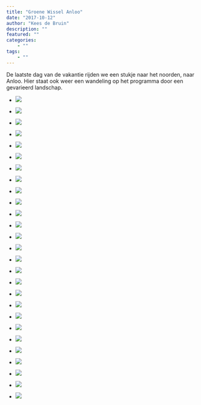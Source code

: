 ```yaml
---
title: "Groene Wissel Anloo"
date: "2017-10-12"
author: "Kees de Bruin"
description: ""
featured: ""
categories:
    - ""
tags:
    - ""
---
```


De laatste dag van de vakantie rijden we een stukje naar het noorden, naar Anloo. Hier staat ook weer een wandeling op het programma door een gevarieerd landschap.

- ![](https://www.halfje-bruin.nl/app/uploads/2017/11/20171012-gw356-anloo-0002-1.jpg)
    
- ![](https://www.halfje-bruin.nl/app/uploads/2017/11/20171012-gw356-anloo-0003-1.jpg)
    
- ![](https://www.halfje-bruin.nl/app/uploads/2017/11/20171012-gw356-anloo-0004-1.jpg)
    
- ![](https://www.halfje-bruin.nl/app/uploads/2017/11/20171012-gw356-anloo-0008-1.jpg)
    
- ![](https://www.halfje-bruin.nl/app/uploads/2017/11/20171012-gw356-anloo-0007-1.jpg)
    
- ![](https://www.halfje-bruin.nl/app/uploads/2017/11/20171012-gw356-anloo-0014-1.jpg)
    
- ![](https://www.halfje-bruin.nl/app/uploads/2017/11/20171012-gw356-anloo-0015-1.jpg)
    
- ![](https://www.halfje-bruin.nl/app/uploads/2017/11/20171012-gw356-anloo-0018-1.jpg)
    
- ![](https://www.halfje-bruin.nl/app/uploads/2017/11/20171012-gw356-anloo-0019-1.jpg)
    
- ![](https://www.halfje-bruin.nl/app/uploads/2017/11/20171012-gw356-anloo-0022-1.jpg)
    
- ![](https://www.halfje-bruin.nl/app/uploads/2017/11/20171012-gw356-anloo-0024-1.jpg)
    
- ![](https://www.halfje-bruin.nl/app/uploads/2017/11/20171012-gw356-anloo-0026-1.jpg)
    
- ![](https://www.halfje-bruin.nl/app/uploads/2017/11/20171012-gw356-anloo-0029-1.jpg)
    
- ![](https://www.halfje-bruin.nl/app/uploads/2017/11/20171012-gw356-anloo-0030-1.jpg)
    
- ![](https://www.halfje-bruin.nl/app/uploads/2017/11/20171012-gw356-anloo-0033-1.jpg)
    
- ![](https://www.halfje-bruin.nl/app/uploads/2017/11/20171012-gw356-anloo-0042-1.jpg)
    
- ![](https://www.halfje-bruin.nl/app/uploads/2017/11/20171012-gw356-anloo-0058-1.jpg)
    
- ![](https://www.halfje-bruin.nl/app/uploads/2017/11/20171012-gw356-anloo-0056-1.jpg)
    
- ![](https://www.halfje-bruin.nl/app/uploads/2017/11/20171012-gw356-anloo-0067-1.jpg)
    
- ![](https://www.halfje-bruin.nl/app/uploads/2017/11/20171012-gw356-anloo-0073-1.jpg)
    
- ![](https://www.halfje-bruin.nl/app/uploads/2017/11/20171012-gw356-anloo-0082-1.jpg)
    
- ![](https://www.halfje-bruin.nl/app/uploads/2017/11/20171012-gw356-anloo-0089-1.jpg)
    
- ![](https://www.halfje-bruin.nl/app/uploads/2017/11/20171012-gw356-anloo-0091-1.jpg)
    
- ![](https://www.halfje-bruin.nl/app/uploads/2017/11/20171012-gw356-anloo-0096-1.jpg)
    
- ![](https://www.halfje-bruin.nl/app/uploads/2017/11/20171012-gw356-anloo-0107-1.jpg)
    
- ![](https://www.halfje-bruin.nl/app/uploads/2017/11/20171012-gw356-anloo-0110-1.jpg)
    
- ![](https://www.halfje-bruin.nl/app/uploads/2017/11/20171012-gw356-anloo-0111-1.jpg)
